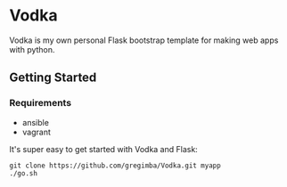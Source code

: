 Vodka
=====
Vodka is my own personal Flask bootstrap template for making web apps with python.

Getting Started
---------------

### Requirements
* ansible
* vagrant

It's super easy to get started with Vodka and Flask:

	git clone https://github.com/gregimba/Vodka.git myapp
    ./go.sh